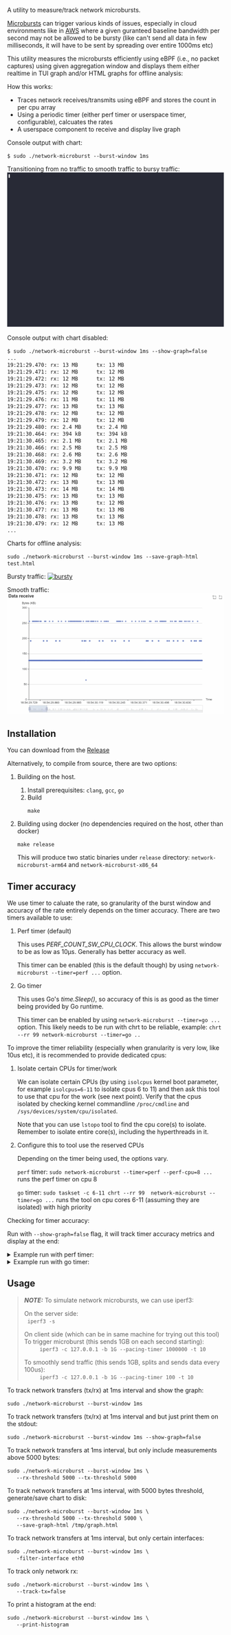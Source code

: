 A utility to measure/track network microbursts. 

[Microbursts](https://www.qacafe.com/resources/what-is-a-microburst-and-how-to-detect-them/) can trigger various kinds of issues, especially in cloud environments like in [AWS](https://docs.aws.amazon.com/AWSEC2/latest/UserGuide/monitoring-network-performance-ena.html) where a given guranteed baseline bandwidth per second may not be allowed to be bursty (like can't send all data in few milliseconds, it will have to be sent by spreading over entire 1000ms etc)

This utility measures the microbursts efficiently using eBPF (i.e., no packet captures) using given aggregation window and displays them either realtime in TUI graph and/or HTML graphs for offline analysis:

How this works:

- Traces network receives/transmits using eBPF and stores the count in per cpu array
- Using a periodic timer (either perf timer or userspace timer, configurable), calcuates the rates
- A userspace component to receive and display live graph

Console output with chart:

```
$ sudo ./network-microburst --burst-window 1ms
```

Transitioning from no traffic to smooth traffic to bursy traffic:
![graphs/tui_chart.gif](graphs/tui_chart.gif)

Console output with chart disabled:

```
$ sudo ./network-microburst --burst-window 1ms --show-graph=false
...
19:21:29.470: rx: 13 MB      tx: 13 MB
19:21:29.471: rx: 12 MB      tx: 12 MB
19:21:29.472: rx: 12 MB      tx: 12 MB
19:21:29.473: rx: 12 MB      tx: 12 MB
19:21:29.475: rx: 12 MB      tx: 12 MB
19:21:29.476: rx: 11 MB      tx: 11 MB
19:21:29.477: rx: 13 MB      tx: 13 MB
19:21:29.478: rx: 12 MB      tx: 12 MB
19:21:29.479: rx: 12 MB      tx: 12 MB
19:21:29.480: rx: 2.4 MB     tx: 2.4 MB
19:21:30.464: rx: 394 kB     tx: 394 kB
19:21:30.465: rx: 2.1 MB     tx: 2.1 MB
19:21:30.466: rx: 2.5 MB     tx: 2.5 MB
19:21:30.468: rx: 2.6 MB     tx: 2.6 MB
19:21:30.469: rx: 3.2 MB     tx: 3.2 MB
19:21:30.470: rx: 9.9 MB     tx: 9.9 MB
19:21:30.471: rx: 12 MB      tx: 12 MB
19:21:30.472: rx: 13 MB      tx: 13 MB
19:21:30.473: rx: 14 MB      tx: 14 MB
19:21:30.475: rx: 13 MB      tx: 13 MB
19:21:30.476: rx: 13 MB      tx: 12 MB
19:21:30.477: rx: 13 MB      tx: 13 MB
19:21:30.478: rx: 13 MB      tx: 13 MB
19:21:30.479: rx: 12 MB      tx: 13 MB
...
```

Charts for offline analysis:

```
sudo ./network-microburst --burst-window 1ms --save-graph-html test.html
```

Bursty traffic:
[![bursty](graphs/bursty.gif)](graphs/bursty.html)

Smooth traffic:
[![smooth](graphs/smooth.gif)](graphs/smooth.html)

## Installation

You can download from the [Release](https://github.com/surki/network-microburst/releases/latest)

Alternatively, to compile from source, there are two options:

1. Building on the host.
    1. Install prerequisites: `clang`, `gcc`, `go`
    2. Build
       ```
       make
       ```

2. Building using docker (no dependencies required on the host, other than docker)

   ```
   make release
   ```

   This will produce two static binaries under `release` directory: `network-microburst-arm64` and `network-microburst-x86_64`


## Timer accuracy

We use timer to caluate the rate, so granularity of the burst window and
accuracy of the rate entirely depends on the timer accuracy. There are two
timers available to use:

1. Perf timer (default)

   This uses *PERF_COUNT_SW_CPU_CLOCK*. This allows the burst window to be
   as low as 10µs. Generally has better accuracy as well.

   This timer can be enabled (this is the default though) by using
   `network-microburst --timer=perf ...` option.

2. Go timer

   This uses Go's *time.Sleep()*, so accuracy of this is as good as the
   timer being provided by Go runtime.

   This timer can be enabled by using `network-microburst --timer=go ...`
   option. This likely needs to be run with chrt to be reliable, example:
   `chrt --rr 99 network-microburst --timer=go ..`

To improve the timer reliability (especially when granularity is very low,
like 10us etc), it is recommended to provide dedicated cpus:

1. Isolate certain CPUs for timer/work

   We can isolate certain CPUs (by using `isolcpus` kernel boot parameter,
   for example `isolcpus=6-11` to isolate cpus 6 to 11) and then ask this
   tool to use that cpu for the work (see next point). Verify that the cpus
   isolated by checking kernel commandline `/proc/cmdline` and
   `/sys/devices/system/cpu/isolated`.

   Note that you can use `lstopo` tool to find the cpu core(s) to
   isolate. Remember to isolate entire core(s), including the hyperthreads
   in it.

2. Configure this to tool use the reserved CPUs

   Depending on the timer being used, the options vary.

   `perf` timer:  `sudo network-microburst --timer=perf --perf-cpu=8 ...` runs the perf timer on cpu 8

   `go` timer:  `sudo taskset -c 6-11 chrt --rr 99  network-microburst --timer=go ...` runs the tool on cpu cores 6-11 (assuming they are isolated) with high priority

Checking for timer accuracy:

Run with `--show-graph=false` flag, it will track timer accuracy metrics and display at the end:

<details>
<summary>Example run with perf timer:</summary>

```
# Even though we ask for 1us, perf timer granularity seems to be 10us

$ sudo chrt --rr 99 ./network-microburst --burst-window 1us --show-graph=false --timer=perf
...
...

Timer accuracy:
Mean: 10µs StdDev: 195ns Min: 1.906µs Max: 20.161µs
Histogram:
        1.906µs [         1]    |
        2.818µs [         4]    |
         3.73µs [         2]    |
        4.642µs [         4]    |
        5.554µs [        32]    |
        6.466µs [        31]    |
        7.378µs [        39]    |
         8.29µs [       178]    |
        9.202µs [      8266]    |
       10.114µs [    838038]    |■■■■■■■■■■■■■■■■■■■■■■■■■■■■■■■■■■■■■■■■
       11.026µs [     34504]    |■■
       11.938µs [       594]    |
        12.85µs [       122]    |
       13.762µs [        13]    |
       14.674µs [        88]    |
       15.586µs [         6]    |
       16.498µs [         2]    |
        17.41µs [         5]    |
       18.322µs [         1]    |
       20.161µs [         3]    |
```
</details>

<details>
<summary>Example run with go timer:</summary>

```
$ sudo chrt --rr 99 ./network-microburst --burst-window 1us --show-graph=false --timer=go
...
...

Timer accuracy:
Mean: 23.863µs StdDev: 127.556µs Min: 2.871µs Max: 1.130983ms
Histogram:
        2.871µs [         1]    |
       59.276µs [    300378]    |■■■■■■■■■■■■■■■■■■■■■■■■■■■■■■■■■■■■■■■■
      115.681µs [        57]    |
      172.086µs [        26]    |
      228.491µs [        37]    |
      284.896µs [        38]    |
      341.301µs [        28]    |
      397.706µs [        34]    |
      454.111µs [        40]    |
      510.516µs [        43]    |
      566.921µs [        46]    |
      623.326µs [        54]    |
      679.731µs [        59]    |
      736.136µs [        54]    |
      792.541µs [        87]    |
      848.946µs [       103]    |
      905.351µs [       217]    |
      961.756µs [       569]    |
     1.018161ms [      2394]    |
     1.074566ms [      1645]    |
     1.130983ms [        81]    |
```
</details>

## Usage

> **_NOTE:_** To simulate network microbursts, we can use iperf3:
>
> 
> On the server side:  
> ```  iperf3 -s ```
>
> On client side (which can be in same machine for trying out this tool)  
>   To trigger microburst (this sends 1GB on each second starting):  
> ```     iperf3 -c 127.0.0.1 -b 1G --pacing-timer 1000000 -t 10```
>
>   To smoothly send traffic (this sends 1GB, splits and sends data every 100us):  
> ```     iperf3 -c 127.0.0.1 -b 1G --pacing-timer 100 -t 10```
>

To track network transfers (tx/rx) at 1ms interval and show the graph:

```
sudo ./network-microburst --burst-window 1ms
```

To track network transfers (tx/rx) at 1ms interval and but just print them on the stdout:

```
sudo ./network-microburst --burst-window 1ms --show-graph=false
```

To track network transfers at 1ms interval, but only include measurements above 5000 bytes:

```
sudo ./network-microburst --burst-window 1ms \
   --rx-threshold 5000 --tx-threshold 5000
```

To track network transfers at 1ms interval, with 5000 bytes threshold, generate/save chart to disk:

```
sudo ./network-microburst --burst-window 1ms \
   --rx-threshold 5000 --tx-threshold 5000 \
   --save-graph-html /tmp/graph.html
```

To track network transfers at 1ms interval, but only certain interfaces:

```
sudo ./network-microburst --burst-window 1ms \
   -filter-interface eth0
```

To track only network rx:

```
sudo ./network-microburst --burst-window 1ms \
   --track-tx=false
```

To print a histogram at the end:

```
sudo ./network-microburst --burst-window 1ms \
   --print-histogram
```
